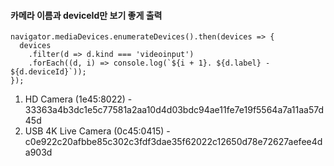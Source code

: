 #### 카메라 이름과 deviceId만 보기 좋게 출력
```less
navigator.mediaDevices.enumerateDevices().then(devices => {
  devices
    .filter(d => d.kind === 'videoinput')
    .forEach((d, i) => console.log(`${i + 1}. ${d.label} - ${d.deviceId}`));
});
```

1. HD Camera (1e45:8022) - 33363a4b3dc1e5c77581a2aa10d4d03bdc94ae11fe7e19f5564a7a11aa57d45d
2. USB 4K Live Camera (0c45:0415) - c0e922c20afbbe85c302c3fdf3dae35f62022c12650d78e72627aefee4da903d








